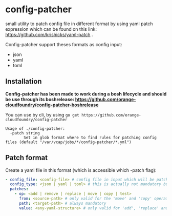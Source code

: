 # config-patcher

small utility to patch config file in different format by using yaml patch expression which can be found on this link: https://github.com/krishicks/yaml-patch .

Config-patcher support theses formats as config input:
- json
- yaml
- toml

## Installation 

**Config-patcher has been made to work during a bosh lifecycle and should be use through its boshrelease: https://github.com/orange-cloudfoundry/config-patcher-boshrelease**

You can use by cli, by using `go get https://github.com/orange-cloudfoundry/config-patcher`

```
Usage of ./config-patcher:
  -patch string
    	Set in glob format where to find rules for patching config files (default "/var/vcap/jobs/*/config-patcher/*.yml")
```

## Patch format

Create a yaml file in this format (which is accessible which -patch flag):

```yaml
- config_file: <config-file> # config file in input which will be patched
  config_type: <json | yaml | toml> # this is actually not mandatory but you could need to set explicitly type of your config file
  patches:
    - op: <add | remove | replace | move | copy | test>
      from: <source-path> # only valid for the 'move' and 'copy' operations
      path: <target-path> # always mandatory
      value: <any-yaml-structure> # only valid for 'add', 'replace' and 'test' operations
```